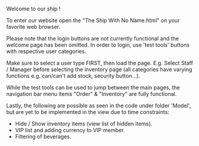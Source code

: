 Welcome to our ship !

To enter our website open the "The Ship With No Name.html" on your favorite web browser.

Please note that the login buttons are not currently functional and the welcome page has been omitted.
In order to login, use 'test tools' buttons with respective user categories.

Make sure to select a user type FIRST, then load the page. 
E.g. Select Staff / Manager before selecting the inventory page (all categories have varying functions e.g. can/can't add stock, security button...).

While the test tools can be used to jump between the main pages, the navigation bar menu items "Order" & "Inventory" are fully functional.

Lastly, the following are possible as seen in the code under folder 'Model', but are yet to be implemented in the view due to time constraints:

- Hide / Show inventory items (view list of hidden items).
- VIP list and adding currency to VIP member.
- Filtering of beverages.